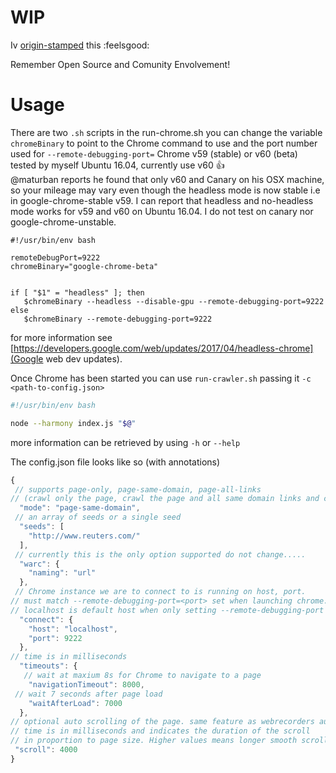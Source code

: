 # WIP

Iv [origin-stamped](https://app.originstamp.org/home) this :feelsgood:

Remember Open Source and Comunity Envolvement!

# Usage 

There are two `.sh` scripts in the 
run-chrome.sh you can change the variable `chromeBinary` to point to the Chrome command to use and the port number used for `--remote-debugging-port=`
Chrome v59 (stable) or v60 (beta) tested by myself Ubuntu 16.04, currently use v60 :+1:    
@maturban reports he found that only v60 and Canary on his OSX machine, so your mileage may vary even though the headless mode is now stable i.e in google-chrome-stable v59.
I can report that headless and no-headless mode works for v59 and v60 on Ubuntu 16.04. I do not test on canary nor google-chrome-unstable.  

```shell
#!/usr/bin/env bash

remoteDebugPort=9222
chromeBinary="google-chrome-beta"


if [ "$1" = "headless" ]; then
   $chromeBinary --headless --disable-gpu --remote-debugging-port=9222
else
   $chromeBinary --remote-debugging-port=9222
```

for more information see [https://developers.google.com/web/updates/2017/04/headless-chrome](Google web dev updates).

Once Chrome has been started you can use `run-crawler.sh`  passing it `-c <path-to-config.json>`
```sh
#!/usr/bin/env bash

node --harmony index.js "$@"
```
more information can be retrieved by using `-h` or `--help`

The config.json file looks like so (with annotations)
```js
{
 // supports page-only, page-same-domain, page-all-links 
// (crawl only the page, crawl the page and all same domain links and crawl page and all links. In terms of a composite memento)
  "mode": "page-same-domain", 
 // an array of seeds or a single seed
  "seeds": [
    "http://www.reuters.com/"
  ],
 // currently this is the only option supported do not change.....
  "warc": {
    "naming": "url"
  },
 // Chrome instance we are to connect to is running on host, port.  
// must match --remote-debugging-port=<port> set when launching chrome. 
// localhost is default host when only setting --remote-debugging-port
  "connect": {
    "host": "localhost",
    "port": 9222
  },
// time is in milliseconds 
  "timeouts": {
   // wait at maxium 8s for Chrome to navigate to a page
    "navigationTimeout": 8000,
 // wait 7 seconds after page load 
    "waitAfterLoad": 7000
  },
// optional auto scrolling of the page. same feature as webrecorders auto-scroll page 
// time is in milliseconds and indicates the duration of the scroll 
// in proportion to page size. Higher values means longer smooth scrolling, shorter values means faster smooth scroll
 "scroll": 4000
}
```

